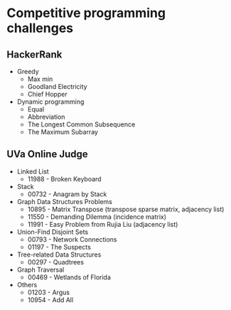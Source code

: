 # Competitive programming challenges 
## HackerRank
* Greedy
  * Max min
  * Goodland Electricity
  * Chief Hopper
* Dynamic programming  
  * Equal
  * Abbreviation
  * The Longest Common Subsequence
  * The Maximum Subarray


## UVa Online Judge
* Linked List
  * 11988 - Broken Keyboard
* Stack
  * 00732 - Anagram by Stack
* Graph Data Structures Problems
  * 10895 - Matrix Transpose (transpose sparse matrix, adjacency list)
  * 11550 - Demanding Dilemma (incidence matrix)
  * 11991 - Easy Problem from Rujia Liu (adjacency list)
* Union-Find Disjoint Sets
  * 00793 - Network Connections
  * 01197 - The Suspects
* Tree-related Data Structures
  * 00297 - Quadtrees
* Graph Traversal
  * 00469 - Wetlands of Florida
* Others
  * 01203 - Argus
  * 10954 - Add All
